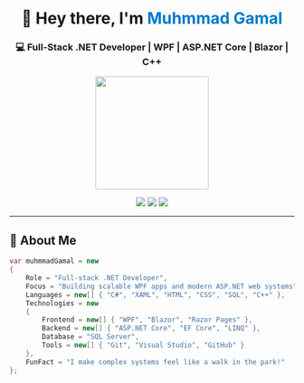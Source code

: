<!-- Header Section -->
<h1 align="center">👋 Hey there, I'm <span style="color:#007ACC;">Muhmmad Gamal</span></h1>
<h3 align="center">💻 Full-Stack .NET Developer | WPF | ASP.NET Core | Blazor | C++</h3>

<p align="center">
  <img src="https://media.giphy.com/media/M9gbBd9nbDrOTu1Mqx/giphy.gif" width="200"/>
</p>

<p align="center">
  <a href="https://www.linkedin.com/feed/"><img src="https://img.shields.io/badge/LinkedIn-blue?style=for-the-badge&logo=linkedin&logoColor=white" /></a>
  <a href="https://www.facebook.com/"><img src="https://img.shields.io/badge/Facebook-1877F2?style=for-the-badge&logo=facebook&logoColor=white" /></a>
  <a href="mailto:your@email.com"><img src="https://img.shields.io/badge/Email-D14836?style=for-the-badge&logo=gmail&logoColor=white" /></a>
</p>

---

## 🧠 About Me

```csharp
var muhmmadGamal = new
{
    Role = "Full-stack .NET Developer",
    Focus = "Building scalable WPF apps and modern ASP.NET web systems",
    Languages = new[] { "C#", "XAML", "HTML", "CSS", "SQL", "C++" },
    Technologies = new
    {
        Frontend = new[] { "WPF", "Blazor", "Razor Pages" },
        Backend = new[] { "ASP.NET Core", "EF Core", "LINQ" },
        Database = "SQL Server",
        Tools = new[] { "Git", "Visual Studio", "GitHub" }
    },
    FunFact = "I make complex systems feel like a walk in the park!"
};

